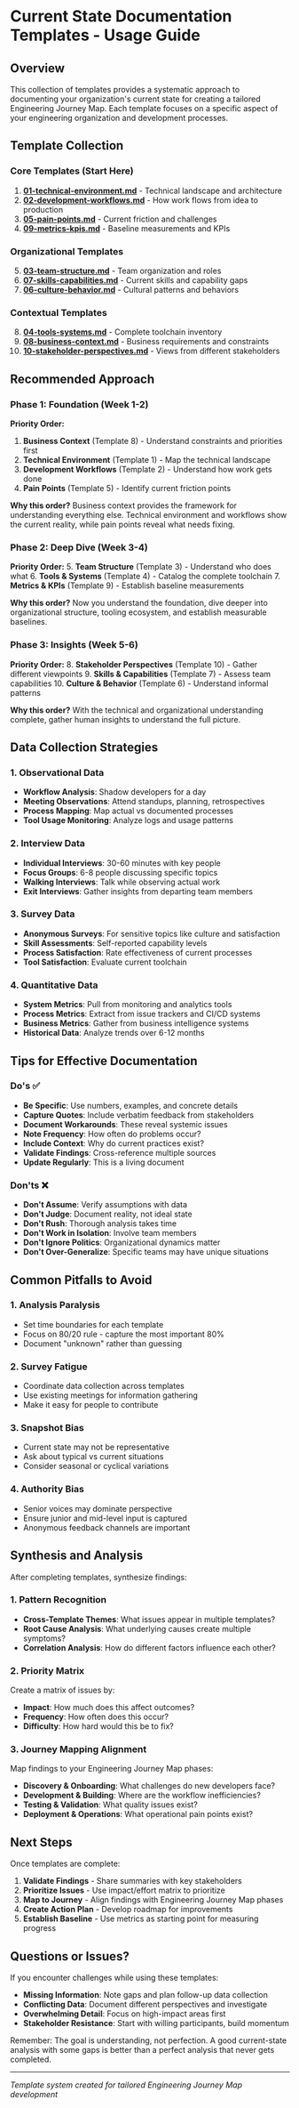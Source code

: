 # Current State Documentation Templates - Usage Guide

## Overview

This collection of templates provides a systematic approach to documenting your organization's current state for creating a tailored Engineering Journey Map. Each template focuses on a specific aspect of your engineering organization and development processes.

## Template Collection

### Core Templates (Start Here)
1. **[01-technical-environment.md](./01-technical-environment.md)** - Technical landscape and architecture
2. **[02-development-workflows.md](./02-development-workflows.md)** - How work flows from idea to production
3. **[05-pain-points.md](./05-pain-points.md)** - Current friction and challenges
4. **[09-metrics-kpis.md](./09-metrics-kpis.md)** - Baseline measurements and KPIs

### Organizational Templates
5. **[03-team-structure.md](./03-team-structure.md)** - Team organization and roles
6. **[07-skills-capabilities.md](./07-skills-capabilities.md)** - Current skills and capability gaps
7. **[06-culture-behavior.md](./06-culture-behavior.md)** - Cultural patterns and behaviors

### Contextual Templates
8. **[04-tools-systems.md](./04-tools-systems.md)** - Complete toolchain inventory
9. **[08-business-context.md](./08-business-context.md)** - Business requirements and constraints
10. **[10-stakeholder-perspectives.md](./10-stakeholder-perspectives.md)** - Views from different stakeholders

## Recommended Approach

### Phase 1: Foundation (Week 1-2)
**Priority Order:**
1. **Business Context** (Template 8) - Understand constraints and priorities first
2. **Technical Environment** (Template 1) - Map the technical landscape
3. **Development Workflows** (Template 2) - Understand how work gets done
4. **Pain Points** (Template 5) - Identify current friction points

**Why this order?** Business context provides the framework for understanding everything else. Technical environment and workflows show the current reality, while pain points reveal what needs fixing.

### Phase 2: Deep Dive (Week 3-4)
**Priority Order:**
5. **Team Structure** (Template 3) - Understand who does what
6. **Tools & Systems** (Template 4) - Catalog the complete toolchain
7. **Metrics & KPIs** (Template 9) - Establish baseline measurements

**Why this order?** Now you understand the foundation, dive deeper into organizational structure, tooling ecosystem, and establish measurable baselines.

### Phase 3: Insights (Week 5-6)
**Priority Order:**
8. **Stakeholder Perspectives** (Template 10) - Gather different viewpoints
9. **Skills & Capabilities** (Template 7) - Assess team capabilities
10. **Culture & Behavior** (Template 6) - Understand informal patterns

**Why this order?** With the technical and organizational understanding complete, gather human insights to understand the full picture.

## Data Collection Strategies

### 1. Observational Data
- **Workflow Analysis**: Shadow developers for a day
- **Meeting Observations**: Attend standups, planning, retrospectives
- **Process Mapping**: Map actual vs documented processes
- **Tool Usage Monitoring**: Analyze logs and usage patterns

### 2. Interview Data
- **Individual Interviews**: 30-60 minutes with key people
- **Focus Groups**: 6-8 people discussing specific topics
- **Walking Interviews**: Talk while observing actual work
- **Exit Interviews**: Gather insights from departing team members

### 3. Survey Data
- **Anonymous Surveys**: For sensitive topics like culture and satisfaction
- **Skill Assessments**: Self-reported capability levels
- **Process Satisfaction**: Rate effectiveness of current processes
- **Tool Satisfaction**: Evaluate current toolchain

### 4. Quantitative Data
- **System Metrics**: Pull from monitoring and analytics tools
- **Process Metrics**: Extract from issue trackers and CI/CD systems
- **Business Metrics**: Gather from business intelligence systems
- **Historical Data**: Analyze trends over 6-12 months

## Tips for Effective Documentation

### Do's ✅
- **Be Specific**: Use numbers, examples, and concrete details
- **Capture Quotes**: Include verbatim feedback from stakeholders
- **Document Workarounds**: These reveal systemic issues
- **Note Frequency**: How often do problems occur?
- **Include Context**: Why do current practices exist?
- **Validate Findings**: Cross-reference multiple sources
- **Update Regularly**: This is a living document

### Don'ts ❌
- **Don't Assume**: Verify assumptions with data
- **Don't Judge**: Document reality, not ideal state
- **Don't Rush**: Thorough analysis takes time
- **Don't Work in Isolation**: Involve team members
- **Don't Ignore Politics**: Organizational dynamics matter
- **Don't Over-Generalize**: Specific teams may have unique situations

## Common Pitfalls to Avoid

### 1. **Analysis Paralysis**
- Set time boundaries for each template
- Focus on 80/20 rule - capture the most important 80%
- Document "unknown" rather than guessing

### 2. **Survey Fatigue**
- Coordinate data collection across templates
- Use existing meetings for information gathering
- Make it easy for people to contribute

### 3. **Snapshot Bias**
- Current state may not be representative
- Ask about typical vs current situations
- Consider seasonal or cyclical variations

### 4. **Authority Bias**
- Senior voices may dominate perspective
- Ensure junior and mid-level input is captured
- Anonymous feedback channels are important

## Synthesis and Analysis

After completing templates, synthesize findings:

### 1. **Pattern Recognition**
- **Cross-Template Themes**: What issues appear in multiple templates?
- **Root Cause Analysis**: What underlying causes create multiple symptoms?
- **Correlation Analysis**: How do different factors influence each other?

### 2. **Priority Matrix**
Create a matrix of issues by:
- **Impact**: How much does this affect outcomes?
- **Frequency**: How often does this occur?
- **Difficulty**: How hard would this be to fix?

### 3. **Journey Mapping Alignment**
Map findings to your Engineering Journey Map phases:
- **Discovery & Onboarding**: What challenges do new developers face?
- **Development & Building**: Where are the workflow inefficiencies?
- **Testing & Validation**: What quality issues exist?
- **Deployment & Operations**: What operational pain points exist?

## Next Steps

Once templates are complete:

1. **Validate Findings** - Share summaries with key stakeholders
2. **Prioritize Issues** - Use impact/effort matrix to prioritize
3. **Map to Journey** - Align findings with Engineering Journey Map phases
4. **Create Action Plan** - Develop roadmap for improvements
5. **Establish Baseline** - Use metrics as starting point for measuring progress

## Questions or Issues?

If you encounter challenges while using these templates:
- **Missing Information**: Note gaps and plan follow-up data collection
- **Conflicting Data**: Document different perspectives and investigate
- **Overwhelming Detail**: Focus on high-impact areas first
- **Stakeholder Resistance**: Start with willing participants, build momentum

Remember: The goal is understanding, not perfection. A good current-state analysis with some gaps is better than a perfect analysis that never gets completed.

---

*Template system created for tailored Engineering Journey Map development*